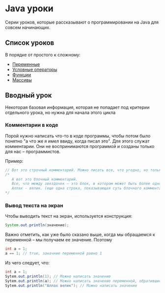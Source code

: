 # Java уроки

Серии уроков, которые рассказывают о программировании на Java для совсем начинающих.

## Список уроков

В порядке от простого к сложному:

+ [Переменные](./variables.md)
+ [Условные операторы](./logical_controll_statements.md)
+ [Функции](./functions.md)
+ [Массивы](./arrays.md)

## Вводный урок

Некоторая базовая информация, которая не попадает под критерии отдельного урока, но нужна для начала этого цикла

### Комментарии в коде

Порой нужно написать что-то в коде программы, чтобы потом было понятно "а что же я имел ввиду, когда писал это". Для этого служат комментарии. Они не воспринимаются программой и созданы только для нас – программистов.

Пример:
```java
// Вот это строчный комментарий. Можно писать все, что угодно, но только на одной строке. Если нажать enter - комментарий закончиться
/*
   А вот это блочный комментарий. 
   Все, что между звездочек – это блок, в котором может быть более одной строки
   Аллах - велик. (еще одна строка, показывающая суть блочного комментария)
*/
```


### Вывод текста на экран

Чтобы выводить текст на экран, используется конструкция:

```java
System.out.println(значение);
```

Важно отметить, как уже было сказано выше, когда мы обращаемся к переменной – мы получаем ее значение. Поэтому 

```java
int a = 1;
a == 1; // true, заначние переменной равно 1
```

Из чего следует, что:

```java
int a = 1;
Sytem.out.println(1); // Можно написать значение
Sytem.out.println(a); // Можно написать значение переменной, обратившись к ней
Sytem.out.println("Аллах велик"); // Можно написать значение

```




